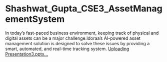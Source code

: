 # Shashwat_Gupta_CSE3_AssetManagementSystem
In today’s fast-paced business environment, keeping track of physical and digital assets can be a major challenge.Idoraa’s AI-powered asset management solution is designed to solve these issues by providing a smart, automated, and real-time tracking system.
[Uploading Presentation3.pptx…]()
